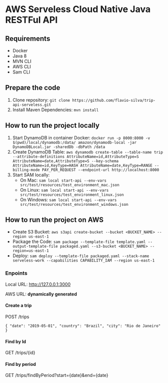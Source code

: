 # AWS Serveless Cloud Native Java RESTFul API

## Requirements
+ Docker
+ Java 8
+ MVN CLI
+ AWS CLI
+ Sam CLI

## Prepare the code
1. Clone repository: `git clone https://github.com/flavio-silva/trip-api-serveless.git`
2. Install Maven Dependencies: `mvn install`

## How to run the project locally
1. Start DynamoDB in container Docker: `docker run -p 8000:8000 -v $(pwd)/local/dynamodb:/data/ amazon/dynamodb-local -jar DynamoDBLocal.jar -sharedDb -dbPath /data`
2. Create DynamoDB Table: `aws dynamodb create-table --table-name trip --attribute-definitions AttributeName=id,AttributeType=S AttributeName=date,AttributeType=S --key-schema AttributeName=id,KeyType=HASH AttributeName=date,KeyType=RANGE --billing-mode PAY_PER_REQUEST --endpoint-url http://localhost:8000`
3. Start SAM locally: 
    + On Mac: `sam local start-api --env-vars src/test/resources/test_environment_mac.json`
    + On Linux: `sam local start-api --env-vars src/test/resources/test_environment_linux.json`
    + On Windows: `sam local start-api --env-vars src/test/resources/test_environment_windows.json`

## How to run the project on AWS
+ Create S3 Bucket: `aws s3api create-bucket --bucket <BUCKET_NAME> --region us-east-1`
+ Package the Code: `sam package --template-file template.yaml --output-template-file packaged.yaml --s3-bucket <BUCKET_NAME> --region=us-east-1`
+ Deploy: `sam deploy --template-file packaged.yaml --stack-name serveless-work --capabilities CAPABILITY_IAM --region us-east-1` 


### Enpoints

Local URL: <http://127.0.0.1:3000>

AWS URL: **dynamically generated**

#### Create a trip
POST /trips

``
{
 "date": "2019-05-01",
  "country": "Brazil",
  "city": "Rio de Janeiro"
}
``
#### Find by Id
GET /trips/{id}

#### Find by period
GET /trips/findByPeriod?start={date}&end={date}